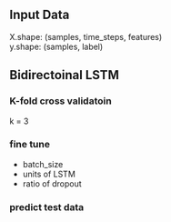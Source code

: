 ## Input Data

X.shape: (samples, time_steps, features)  
y.shape: (samples, label)  



## Bidirectoinal LSTM

### K-fold cross validatoin

k = 3

### fine tune

* batch_size
* units of LSTM
* ratio of dropout

### predict test data




